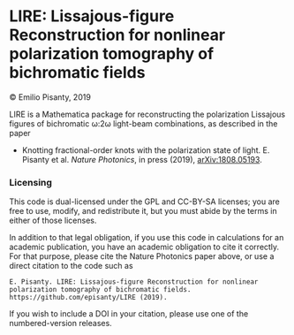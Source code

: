 ﻿LIRE: Lissajous-figure Reconstruction for nonlinear polarization tomography of bichromatic fields
====

© Emilio Pisanty, 2019

LIRE is a Mathematica package for reconstructing the polarization Lissajous figures of bichromatic ω:2ω light-beam combinations, as described in the paper

 - Knotting fractional-order knots with the polarization state of light. E. Pisanty et al. *Nature Photonics*, in press (2019), [arXiv:1808.05193](https://arxiv.org/abs/1808.05193).




### Licensing

This code is dual-licensed under the GPL and CC-BY-SA licenses; you are free to use, modify, and redistribute it, but you must abide by the terms in either of those licenses.

In addition to that legal obligation, if you use this code in calculations for an academic publication, you have an academic obligation to cite it correctly. For that purpose, please cite the Nature Photonics paper above, or use a direct citation to the code such as

    E. Pisanty. LIRE: Lissajous-figure Reconstruction for nonlinear polarization tomography of bichromatic fields. https://github.com/episanty/LIRE (2019).
    
If you wish to include a DOI in your citation, please use one of the numbered-version releases.